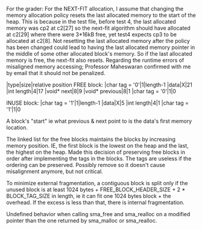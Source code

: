 For the grader: 
For the NEXT-FIT allocation, I assume that changing the memory allocation policy resets the last allocated memory to the start of the heap. This is because in the test file, before test 4, the last allocated memory was cp2 at c2[27] so the next-fit algorithm should have allocated at c2[29] where there were 3*16kB free, yet test4 expects cp3 to be allocated at c2[8]. Not resetting the last allocated memory after the policy has been changed could lead to having the last allocated memory pointer in the middle of some other allocated block's memory. So if the last allocated memory is free, the next-fit also resets.
Regarding the runtime errors of misaligned memory accessing; Professor Maheswaran confirmed with me by email that it should not be penalized.


|type|size|relative position
FREE block:
|char tag = '0'|1|length-1
|data|X|21
|int length|4|17
|void* next|8|9
|void* previous|8|1
|char tag = '0'|1|0

INUSE block:
|char tag = '1'|1|length-1
|data|X|5
|int length|4|1
|char tag = '1'|1|0

A block's "start" ie what previous & next point to is the data's first memory location.

The linked list for the free blocks maintains the blocks by increasing memory position. IE, the first block is the lowest on the heap and the last, the highest on the heap.
Made this decision of preserving free blocks in order after implementing the tags in the blocks. The tags are useless if the ordering can be preserved. Possibly remove so it doesn't cause misalignment anymore, but not critical.

To minimize external fragmentation, a contiguous block is split only if the unused block is at least 1024 bytes + FREE_BLOCK_HEADER_SIZE + 2 * BLOCK_TAG_SIZE in length, ie it can fit one 1024 bytes block + the overhead. If the excess is less than that, there is internal fragmentation.

Undefined behavior when calling sma_free and sma_realloc on a modified pointer than the one returned by sma_malloc or sma_realloc.